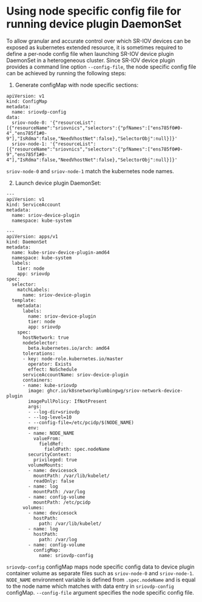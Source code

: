 # Using node specific config file for running device plugin DaemonSet

To allow granular and accurate control over which SR-IOV devices can be exposed as kubernetes extended resource, it is sometimes required to define a per-node config file when launching SR-IOV device plugin DaemonSet in a heterogeneous cluster. Since SR-IOV device plugin provides a command line option `--config-file`, the node specific config file can be achieved by running the following steps:

1. Generate configMap with node specific sections:
```
apiVersion: v1
kind: ConfigMap
metadata:
  name: sriovdp-config
data:
  sriov-node-0: '{"resourceList":[{"resourceName":"sriovnics","selectors":{"pfNames":["ens785f0#0-4","ens785f1#0-9"],"IsRdma":false,"NeedVhostNet":false},"SelectorObj":null}]}'
  sriov-node-1: '{"resourceList":[{"resourceName":"sriovnics","selectors":{"pfNames":["ens785f0#0-9","ens785f1#0-4"],"IsRdma":false,"NeedVhostNet":false},"SelectorObj":null}]}'
``` 

`sriov-node-0` and `sriov-node-1` match the kubernetes node names.

2. Launch device plugin DaemonSet:
```
---
apiVersion: v1
kind: ServiceAccount
metadata:
  name: sriov-device-plugin
  namespace: kube-system

---
apiVersion: apps/v1
kind: DaemonSet
metadata:
  name: kube-sriov-device-plugin-amd64
  namespace: kube-system
  labels:
    tier: node
    app: sriovdp
spec:
  selector:
    matchLabels:
      name: sriov-device-plugin
  template:
    metadata:
      labels:
        name: sriov-device-plugin
        tier: node
        app: sriovdp
    spec:
      hostNetwork: true
      nodeSelector:
        beta.kubernetes.io/arch: amd64
      tolerations:
      - key: node-role.kubernetes.io/master
        operator: Exists
        effect: NoSchedule
      serviceAccountName: sriov-device-plugin
      containers:
      - name: kube-sriovdp
        image: ghcr.io/k8snetworkplumbingwg/sriov-network-device-plugin
        imagePullPolicy: IfNotPresent
        args:
        - --log-dir=sriovdp
        - --log-level=10
        - --config-file=/etc/pcidp/$(NODE_NAME)
        env:
        - name: NODE_NAME
          valueFrom:
            fieldRef:
              fieldPath: spec.nodeName
        securityContext:
          privileged: true
        volumeMounts:
        - name: devicesock
          mountPath: /var/lib/kubelet/
          readOnly: false
        - name: log
          mountPath: /var/log
        - name: config-volume
          mountPath: /etc/pcidp
      volumes:
        - name: devicesock
          hostPath:
            path: /var/lib/kubelet/
        - name: log
          hostPath:
            path: /var/log
        - name: config-volume
          configMap:
            name: sriovdp-config
```

`sriovdp-config` configMap maps node specific config data to device plugin container volume as separate files such as `sriov-node-0` and `sriov-node-1`.
`NODE_NAME` environment variable is defined from `.spec.nodeName` and is equal to the node name which matches with data entry in `sriovdp-config` configMap.
`--config-file` argument specifies the node specific config file.
